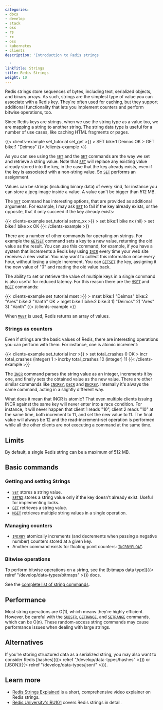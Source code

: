 ```yaml
---
categories:
- docs
- develop
- stack
- oss
- rs
- rc
- oss
- kubernetes
- clients
description: 'Introduction to Redis strings

  '
linkTitle: Strings
title: Redis Strings
weight: 10
---
```


Redis strings store sequences of bytes, including text, serialized objects, and binary arrays.
As such, strings are the simplest type of value you can associate with
a Redis key.
They're often used for caching, but they support additional functionality that lets you implement counters and perform bitwise operations, too.

Since Redis keys are strings, when we use the string type as a value too,
we are mapping a string to another string. The string data type is useful
for a number of use cases, like caching HTML fragments or pages.

{{< clients-example set_tutorial set_get >}}
    > SET bike:1 Deimos
    OK
    > GET bike:1
    "Deimos"
{{< /clients-example >}}

As you can see using the [`SET`](/commands/set) and the [`GET`](/commands/get) commands are the way we set
and retrieve a string value. Note that [`SET`](/commands/set) will replace any existing value
already stored into the key, in the case that the key already exists, even if
the key is associated with a non-string value. So [`SET`](/commands/set) performs an assignment.

Values can be strings (including binary data) of every kind, for instance you
can store a jpeg image inside a value. A value can't be bigger than 512 MB.

The [`SET`](/commands/set) command has interesting options, that are provided as additional
arguments. For example, I may ask [`SET`](/commands/set) to fail if the key already exists,
or the opposite, that it only succeed if the key already exists:

{{< clients-example set_tutorial setnx_xx >}}
    > set bike:1 bike nx
    (nil)
    > set bike:1 bike xx
    OK
{{< /clients-example >}}

There are a number of other commands for operating on strings. For example
the [`GETSET`](/commands/getset) command sets a key to a new value, returning the old value as the
result. You can use this command, for example, if you have a
system that increments a Redis key using [`INCR`](/commands/incr)
every time your web site receives a new visitor. You may want to collect this
information once every hour, without losing a single increment.
You can [`GETSET`](/commands/getset) the key, assigning it the new value of "0" and reading the
old value back.

The ability to set or retrieve the value of multiple keys in a single
command is also useful for reduced latency. For this reason there are
the [`MSET`](/commands/mset) and [`MGET`](/commands/mget) commands:

{{< clients-example set_tutorial mset >}}
    > mset bike:1 "Deimos" bike:2 "Ares" bike:3 "Vanth"
    OK
    > mget bike:1 bike:2 bike:3
    1) "Deimos"
    2) "Ares"
    3) "Vanth"
{{< /clients-example >}}

When [`MGET`](/commands/mget) is used, Redis returns an array of values.

### Strings as counters
Even if strings are the basic values of Redis, there are interesting operations
you can perform with them. For instance, one is atomic increment:

{{< clients-example set_tutorial incr >}}
    > set total_crashes 0
    OK
    > incr total_crashes
    (integer) 1
    > incrby total_crashes 10
    (integer) 11
{{< /clients-example >}}

The [`INCR`](/commands/incr) command parses the string value as an integer,
increments it by one, and finally sets the obtained value as the new value.
There are other similar commands like [`INCRBY`](/commands/incrby),
[`DECR`](/commands/decr) and [`DECRBY`](/commands/decrby). Internally it's
always the same command, acting in a slightly different way.

What does it mean that INCR is atomic?
That even multiple clients issuing INCR against
the same key will never enter into a race condition. For instance, it will never
happen that client 1 reads "10", client 2 reads "10" at the same time, both
increment to 11, and set the new value to 11. The final value will always be
12 and the read-increment-set operation is performed while all the other
clients are not executing a command at the same time.


## Limits

By default, a single Redis string can be a maximum of 512 MB.

## Basic commands

### Getting and setting Strings

* [`SET`](/commands/set) stores a string value.
* [`SETNX`](/commands/setnx) stores a string value only if the key doesn't already exist. Useful for implementing locks.
* [`GET`](/commands/get) retrieves a string value.
* [`MGET`](/commands/mget) retrieves multiple string values in a single operation.

### Managing counters

* [`INCRBY`](/commands/incrby) atomically increments (and decrements when passing a negative number) counters stored at a given key.
* Another command exists for floating point counters: [`INCRBYFLOAT`](/commands/incrbyfloat).

### Bitwise operations

To perform bitwise operations on a string, see the [bitmaps data type]({{< relref "/develop/data-types/bitmaps" >}}) docs.

See the [complete list of string commands](/commands/?group=string).

## Performance

Most string operations are O(1), which means they're highly efficient.
However, be careful with the [`SUBSTR`](/commands/substr), [`GETRANGE`](/commands/getrange), and [`SETRANGE`](/commands/setrange) commands, which can be O(n).
These random-access string commands may cause performance issues when dealing with large strings.

## Alternatives

If you're storing structured data as a serialized string, you may also want to consider Redis [hashes]({{< relref "/develop/data-types/hashes" >}}) or [JSON]({{< relref "/develop/data-types/json/" >}}).

## Learn more

* [Redis Strings Explained](https://www.youtube.com/watch?v=7CUt4yWeRQE) is a short, comprehensive video explainer on Redis strings.
* [Redis University's RU101](https://university.redis.com/courses/ru101/) covers Redis strings in detail.

